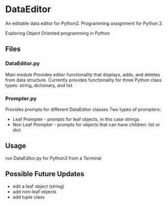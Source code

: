 # DataEditor
An editable data editor for Python2. Programming assignment for Python 2. 

Exploring Object Oriented programming in Python

## Files
### DataEditor.py
Main module
Provides editor functionality that displays, adds, and deletes from data structure.
Currently provides functionality for three Python class types: string, dictionary, and list

### Prompter.py
Provides prompts for different DataEditor classes
Two types of prompters:
* Leaf Prompter - prompts for leaf objects, in this case strings
* Non Leaf Prompter - prompts for objects that can have children: list or dict

## Usage
run DataEditor.py for Python3 from a Terminal

## Possible Future Updates
* edit a leaf object (string)
* add non-leaf objects
* add tuple class

